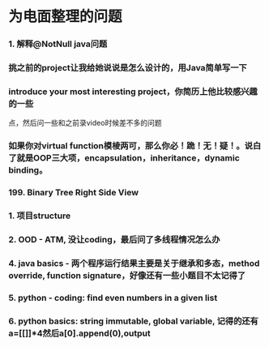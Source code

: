 为电面整理的问题
===
### 1. 解释@NotNull java问题  


### 挑之前的project让我给她说说是怎么设计的，用Java简单写一下

### introduce your most interesting project，你简历上他比较感兴趣的一些
点，然后问一些和之前录video时候差不多的问题

### 如果你对virtual function模棱两可，那么你必！跪！无！疑！。说白了就是OOP三大项，encapsulation，inheritance，dynamic binding。  

### 199. Binary Tree Right Side View


### 1. 项目structure
### 2. OOD - ATM, 没让coding，最后问了多线程情况怎么办

### 4. java basics - 两个程序运行结果主要是关于继承和多态，method override, function signature，好像还有一些小题目不太记得了
### 5. python - coding: find even numbers in a given list
### 6. python basics: string immutable, global variable, 记得的还有a=[[]]*4然后a[0].append(0),output

